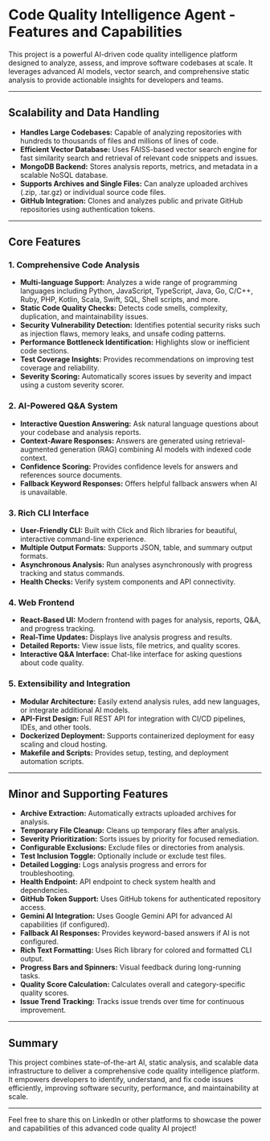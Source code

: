 # Code Quality Intelligence Agent - Features and Capabilities

This project is a powerful AI-driven code quality intelligence platform designed to analyze, assess, and improve software codebases at scale. It leverages advanced AI models, vector search, and comprehensive static analysis to provide actionable insights for developers and teams.

---

## Scalability and Data Handling

- **Handles Large Codebases:** Capable of analyzing repositories with hundreds to thousands of files and millions of lines of code.
- **Efficient Vector Database:** Uses FAISS-based vector search engine for fast similarity search and retrieval of relevant code snippets and issues.
- **MongoDB Backend:** Stores analysis reports, metrics, and metadata in a scalable NoSQL database.
- **Supports Archives and Single Files:** Can analyze uploaded archives (.zip, .tar.gz) or individual source code files.
- **GitHub Integration:** Clones and analyzes public and private GitHub repositories using authentication tokens.

---

## Core Features

### 1. Comprehensive Code Analysis

- **Multi-language Support:** Analyzes a wide range of programming languages including Python, JavaScript, TypeScript, Java, Go, C/C++, Ruby, PHP, Kotlin, Scala, Swift, SQL, Shell scripts, and more.
- **Static Code Quality Checks:** Detects code smells, complexity, duplication, and maintainability issues.
- **Security Vulnerability Detection:** Identifies potential security risks such as injection flaws, memory leaks, and unsafe coding patterns.
- **Performance Bottleneck Identification:** Highlights slow or inefficient code sections.
- **Test Coverage Insights:** Provides recommendations on improving test coverage and reliability.
- **Severity Scoring:** Automatically scores issues by severity and impact using a custom severity scorer.

### 2. AI-Powered Q&A System

- **Interactive Question Answering:** Ask natural language questions about your codebase and analysis reports.
- **Context-Aware Responses:** Answers are generated using retrieval-augmented generation (RAG) combining AI models with indexed code context.
- **Confidence Scoring:** Provides confidence levels for answers and references source documents.
- **Fallback Keyword Responses:** Offers helpful fallback answers when AI is unavailable.

### 3. Rich CLI Interface

- **User-Friendly CLI:** Built with Click and Rich libraries for beautiful, interactive command-line experience.
- **Multiple Output Formats:** Supports JSON, table, and summary output formats.
- **Asynchronous Analysis:** Run analyses asynchronously with progress tracking and status commands.
- **Health Checks:** Verify system components and API connectivity.

### 4. Web Frontend

- **React-Based UI:** Modern frontend with pages for analysis, reports, Q&A, and progress tracking.
- **Real-Time Updates:** Displays live analysis progress and results.
- **Detailed Reports:** View issue lists, file metrics, and quality scores.
- **Interactive Q&A Interface:** Chat-like interface for asking questions about code quality.

### 5. Extensibility and Integration

- **Modular Architecture:** Easily extend analysis rules, add new languages, or integrate additional AI models.
- **API-First Design:** Full REST API for integration with CI/CD pipelines, IDEs, and other tools.
- **Dockerized Deployment:** Supports containerized deployment for easy scaling and cloud hosting.
- **Makefile and Scripts:** Provides setup, testing, and deployment automation scripts.

---

## Minor and Supporting Features

- **Archive Extraction:** Automatically extracts uploaded archives for analysis.
- **Temporary File Cleanup:** Cleans up temporary files after analysis.
- **Severity Prioritization:** Sorts issues by priority for focused remediation.
- **Configurable Exclusions:** Exclude files or directories from analysis.
- **Test Inclusion Toggle:** Optionally include or exclude test files.
- **Detailed Logging:** Logs analysis progress and errors for troubleshooting.
- **Health Endpoint:** API endpoint to check system health and dependencies.
- **GitHub Token Support:** Uses GitHub tokens for authenticated repository access.
- **Gemini AI Integration:** Uses Google Gemini API for advanced AI capabilities (if configured).
- **Fallback AI Responses:** Provides keyword-based answers if AI is not configured.
- **Rich Text Formatting:** Uses Rich library for colored and formatted CLI output.
- **Progress Bars and Spinners:** Visual feedback during long-running tasks.
- **Quality Score Calculation:** Calculates overall and category-specific quality scores.
- **Issue Trend Tracking:** Tracks issue trends over time for continuous improvement.

---

## Summary

This project combines state-of-the-art AI, static analysis, and scalable data infrastructure to deliver a comprehensive code quality intelligence platform. It empowers developers to identify, understand, and fix code issues efficiently, improving software security, performance, and maintainability at scale.

---

Feel free to share this on LinkedIn or other platforms to showcase the power and capabilities of this advanced code quality AI project!
